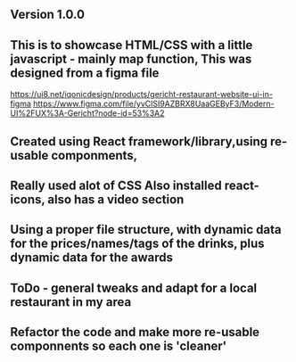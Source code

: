 ## Version 1.0.0

## This is to showcase HTML/CSS with a little javascript - mainly map function, This was designed from a figma file

https://ui8.net/iqonicdesign/products/gericht-restaurant-website-ui-in-figma
https://www.figma.com/file/yvClSI9AZBRX8UaaGEByF3/Modern-UI%2FUX%3A-Gericht?node-id=53%3A2

## Created using React framework/library,using re-usable componments,

## Really used alot of CSS Also installed react-icons, also has a video section

<!-- ## CSS is curated using BEM methodology [block]__[element]--[modifier] -->

## Using a proper file structure, with dynamic data for the prices/names/tags of the drinks, plus dynamic data for the awards

## ToDo - general tweaks and adapt for a local restaurant in my area

## Refactor the code and make more re-usable componnents so each one is 'cleaner'
